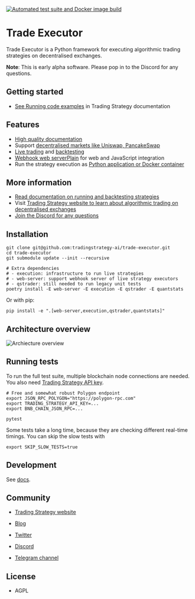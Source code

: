 [![Automated test suite and Docker image build](https://github.com/tradingstrategy-ai/trade-executor/actions/workflows/test-and-build-image.yml/badge.svg)](https://github.com/tradingstrategy-ai/trade-executor/actions/workflows/test-and-build-image.yml)

# Trade Executor

Trade Executor is a Python framework for executing algorithmic trading strategies on decentralised exchanges. 

**Note**: This is early alpha software. Please pop in to the Discord for any questions. 

## Getting started

- [See Running code examples](https://tradingstrategy.ai/docs/programming/code-examples/running.html)
  in Trading Strategy documentation

## Features

- [High quality documentation](https://tradingstrategy.ai/docs/)
- Support [decentralised markets like Uniswap, PancakeSwap](https://tradingstrategy.ai/docs/overview/supported-markets.html) 
- [Live trading](https://tradingstrategy.ai/docs/running/live-trading.html) and [backtesting](https://tradingstrategy.ai/docs/running/backtesting.html)  
- [Webhook web serverPlain](https://tradingstrategy.ai/docs/running/webhook.html) for web and JavaScript integration
- Run the strategy execution as [Python application or Docker container](https://tradingstrategy.ai/docs/running/cli.html)

## More information

- [Read documentation on running and backtesting strategies](https://tradingstrategy.ai/docs/running/index.html)
- Visit [Trading Strategy website to learn about algorithmic trading on decentralised exchanges](https://tradingstrategy.ai)
- [Join the Discord for any questions](https://tradingstrategy.ai/community)

## Installation

```shell
git clone git@github.com:tradingstrategy-ai/trade-executor.git
cd trade-executor
git submodule update --init --recursive

# Extra dependencies
# - execution: infrastructure to run live strategies
# - web-server: support webhook server of live strategy executors
# - qstrader: still needed to run legacy unit tests
poetry install -E web-server -E execution -E qstrader -E quantstats
``` 

Or with pip:

```shell
pip install -e ".[web-server,execution,qstrader,quantstats]" 
```

## Architecture overview

![Archiecture overview](docs/deployment-overview.drawio.svg)

## Running tests

To run the full test suite, multiple blockchain node connections are needed.
You also need [Trading Strategy API key](https://tradingstrategy.ai/trading-view/backtesting).

```
# Free and somewhat robust Polygon endpoint
export JSON_RPC_POLYGON="https://polygon-rpc.com"
export TRADING_STRATEGY_API_KEY=...
export BNB_CHAIN_JSON_RPC=...

pytest
```

Some tests take a long time, because they are checking different real-time timings.
You can skip the slow tests with 

```sell
export SKIP_SLOW_TESTS=true
```

## Development

See [docs](./docs).

## Community

* [Trading Strategy website](https://tradingstrategy.ai)

* [Blog](https://tradingstrategy.ai/blog)

* [Twitter](https://twitter.com/TradingProtocol)

* [Discord](https://tradingstrategy.ai/community#discord) 

* [Telegram channel](https://t.me/trading_protocol)

## License 

- AGPL
